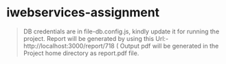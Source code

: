 # iwebservices-assignment

>DB credentials are in file-db.config.js, kindly update it for running the project.
>Report will be generated by using this Url:-  http://localhost:3000/report/718 (
>Output pdf will be generated in the Project home directory as report.pdf file.
